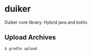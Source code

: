 # duiker

Duiker core library. Hybrid java and kotlin.

## Upload Archives

```
$ gradle upload
```
